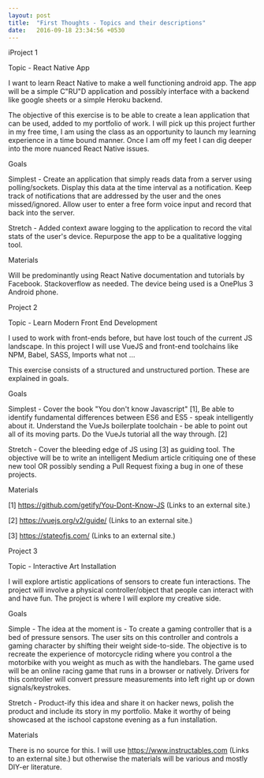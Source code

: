 ```yaml
---
layout: post
title:  "First Thoughts - Topics and their descriptions"
date:   2016-09-18 23:34:56 +0530
---
```


iProject 1

Topic - React Native App

I want to learn React Native to make a well functioning android app. The app will be a simple C"RU"D application and possibly interface with a backend like google sheets or a simple Heroku backend.

The objective of this exercise is to be able to create a lean application that can be used, added to my portfolio of work. I will pick up this project further in my free time, I am using the class as an opportunity to launch my learning experience in a time bound manner. Once I am off my feet I can dig deeper into the more nuanced React Native issues.

Goals 

Simplest - Create an application that simply reads data from a server using polling/sockets. Display this data at the time interval as a notification. Keep track of notifications that are addressed by the user and the ones missed/ignored. Allow user to enter a free form voice input and record that back into the server.

Stretch - Added context aware logging to the application to record the vital stats of the user's device. Repurpose the app to be a qualitative logging tool.

Materials

Will be predominantly using React Native documentation and tutorials by Facebook. Stackoverflow as needed. The device being used is a OnePlus 3 Android phone.

 

Project 2

Topic - Learn Modern Front End Development

I used to work with front-ends before, but have lost touch of the current JS landscape. In this project I will use VueJS and front-end toolchains like NPM, Babel, SASS, Imports what not ... 

This exercise consists of a structured and unstructured portion. These are explained in goals.

Goals

Simplest - Cover the book "You don't know Javascript" [1], Be able to identify fundamental differences between ES6 and ES5 - speak intelligently about it. Understand the VueJs boilerplate toolchain - be able to point out all of its moving parts. Do the VueJs tutorial all the way through. [2] 

Stretch - Cover the bleeding edge of JS using [3] as guiding tool. The objective will be to write an intelligent Medium article critiquing one of these new tool OR possibly sending a Pull Request fixing a bug in one of these projects.

Materials

[1] https://github.com/getify/You-Dont-Know-JS (Links to an external site.)

[2] https://vuejs.org/v2/guide/ (Links to an external site.)

[3] https://stateofjs.com/ (Links to an external site.)

 

Project 3

Topic - Interactive Art Installation

I will explore artistic applications of sensors to create fun interactions. The project will involve a physical controller/object that people can interact with and have fun. The project is where I will explore my creative side.

Goals

Simple - The idea at the moment is - To create a gaming controller that is a bed of pressure sensors. The user sits on this controller and controls a gaming character by shifting their weight side-to-side. The objective is to recreate the experience of motorcycle riding where you control a the motorbike with you weight as much as with the handlebars. The game used will be an online racing game that runs in a browser or natively. Drivers for this controller will convert pressure measurements into left right up or down signals/keystrokes.

Stretch - Product-ify this idea and share it on hacker news, polish the product and include its story in my portfolio. Make it worthy of being showcased at the ischool capstone evening as a fun installation.

Materials

There is no source for this. I will use https://www.instructables.com (Links to an external site.) but otherwise the materials will be various and mostly DIY-er literature.
